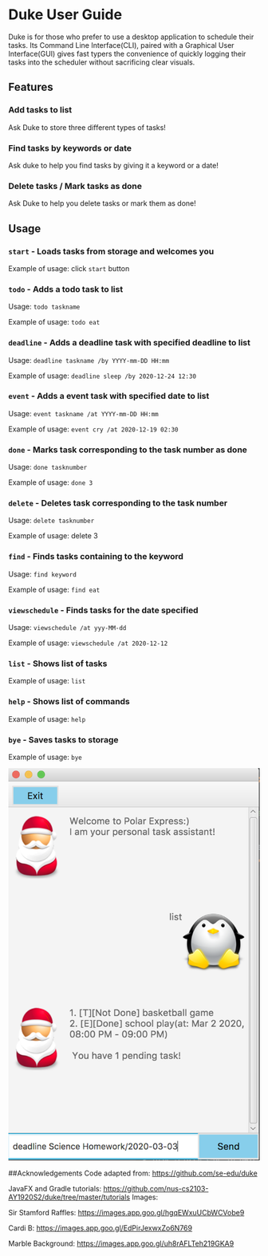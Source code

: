 # Duke User Guide
Duke is for those who prefer to use a desktop application to schedule their tasks. Its
Command Line Interface(CLI), paired with a Graphical User Interface(GUI) gives fast typers 
the convenience of quickly logging their tasks into the scheduler without sacrificing clear visuals.

## Features 

### Add tasks to list 
Ask Duke to store three different types of tasks!

### Find tasks by keywords or date
Ask duke to help you find tasks by giving it a keyword or a date!

### Delete tasks / Mark tasks as done
Ask Duke to help you delete tasks or mark them as done! 

## Usage

### `start` - Loads tasks from storage and welcomes you
Example of usage:
click `start` button

### `todo` - Adds a todo task to list
Usage:
`todo taskname`

Example of usage: 
`todo eat`

### `deadline` - Adds a deadline task with specified deadline to list
Usage: 
`deadline taskname /by YYYY-mm-DD HH:mm`

Example of usage:
`deadline sleep /by 2020-12-24 12:30`

### `event` - Adds a event task with specified date to list
Usage: 
`event taskname /at YYYY-mm-DD HH:mm`

Example of usage:
`event cry /at 2020-12-19 02:30`

### `done` - Marks task corresponding to the task number as done
Usage: 
`done tasknumber`

Example of usage:
`done 3`

### `delete` - Deletes task corresponding to the task number
Usage: 
`delete tasknumber`

Example of usage:
delete 3

### `find` - Finds tasks containing to the keyword
Usage: 
`find keyword`

Example of usage:
`find eat`

### `viewschedule` - Finds tasks for the date specified
Usage: 
`viewschedule /at yyy-MM-dd`

Example of usage:
`viewschedule /at 2020-12-12`

### `list` - Shows list of tasks
Example of usage:
`list`

### `help` - Shows list of commands
Example of usage:
`help`

### `bye` - Saves tasks to storage
Example of usage: 
`bye`


<img src = "Ui.png">

##Acknowledgements
Code adapted from: https://github.com/se-edu/duke

JavaFX and Gradle tutorials: https://github.com/nus-cs2103-AY1920S2/duke/tree/master/tutorials
Images:

   Sir Stamford Raffles: https://images.app.goo.gl/hgqEWxuUCbWCVobe9
    
   Cardi B: https://images.app.goo.gl/EdPirJexwxZo6N769
    
   Marble Background: https://images.app.goo.gl/uh8rAFLTeh219GKA9
